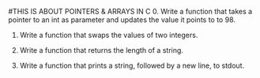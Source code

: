 #THIS IS  ABOUT POINTERS & ARRAYS IN C
0.  Write a function that takes a pointer to an int as parameter and updates the value it points to to 98.

1. Write a function that swaps the values of two integers.

2. Write a function that returns the length of a string.

3. Write a function that prints a string, followed by a new line, to stdout.











